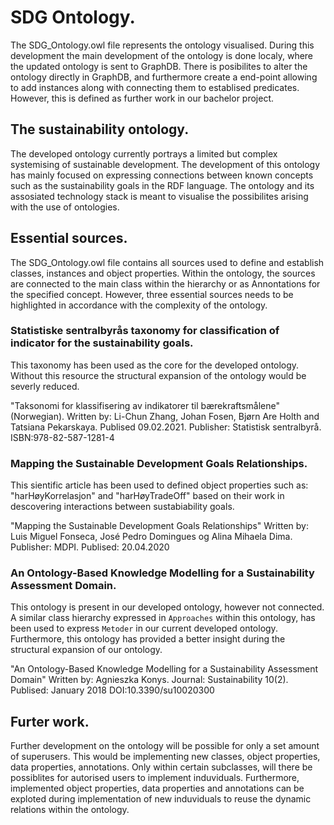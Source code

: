 # SDG Ontology.

The SDG_Ontology.owl file represents the ontology visualised. During this development the main development of the ontology is done localy, where the updated ontology is sent to GraphDB. There is posibilites to alter the ontology directly in GraphDB, and furthermore create a end-point allowing to add instances along with connecting them to establised predicates. However, this is defined as further work in our bachelor project.
## The sustainability ontology.
The developed ontology currently portrays a limited but complex systemising of sustainable development. The development of this ontology has mainly focused on expressing connections between known concepts such as the sustainability goals in the RDF language. The ontology and its assosiated technology stack is meant to visualise the possibilites arising with the use of ontologies.
## Essential sources.
The SDG_Ontology.owl file contains all sources used to define and establish classes, instances and object properties. Within the ontology, the sources are connected to the main class within the hierarchy or as Annontations for the specified concept. However, three essential sources needs to be highlighted in accordance with the complexity of the ontology.
### Statistiske sentralbyrås taxonomy for classification of indicator for the sustainability goals.
This taxonomy has been used as the core for the developed ontology. Without this resource the structural expansion of the ontology would be severly reduced.

 "Taksonomi for klassifisering av indikatorer til bærekraftsmålene" (Norwegian). Written by: Li-Chun Zhang, Johan Fosen, Bjørn Are Holth and Tatsiana Pekarskaya. Publised 09.02.2021. Publisher: Statistisk sentralbyrå. ISBN:978-82-587-1281-4
 ### Mapping the Sustainable Development Goals Relationships.
 This sientific article has been used to defined object properties such as: "harHøyKorrelasjon" and "harHøyTradeOff" based on their work in descovering interactions between sustabiability goals.
 
 "Mapping the Sustainable Development Goals Relationships" Written by: Luis Miguel Fonseca, José Pedro Domingues og Alina Mihaela Dima. Publisher: MDPI. Publised: 20.04.2020
  ###  An Ontology-Based Knowledge Modelling for a Sustainability Assessment Domain.
  This ontology is present in our developed ontology, however not connected. A similar class hierarchy expressed in `Approaches` within this ontology, has been used to express `Metoder` in our current developed ontology. Furthermore, this ontology has provided a better insight during the structural expansion of our ontology.
  
  "An Ontology-Based Knowledge Modelling for a Sustainability Assessment Domain" Written by: Agnieszka Konys. Journal: Sustainability 10(2). Publised: January 2018 DOI:10.3390/su10020300
## Furter work.
Further development on the ontology will be possible for only a set amount of superusers. This would be implementing new classes, object properties, data properties, annotations.  Only within certain subclasses, will there be possiblites for autorised users to implement induviduals. Furthermore, implemented object properties, data properties and annotations can be exploted during implementation of new induviduals to reuse the dynamic relations within the ontology.
